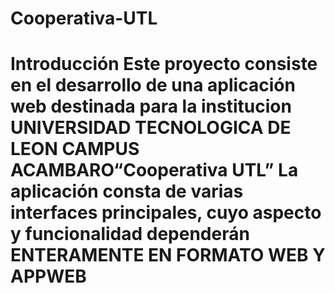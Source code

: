 # Cooperativa-UTL
# Introducción   Este proyecto consiste en el desarrollo de una aplicación web destinada para la institucion UNIVERSIDAD TECNOLOGICA DE LEON CAMPUS ACAMBARO“Cooperativa UTL” La aplicación consta de varias interfaces principales, cuyo aspecto y funcionalidad dependerán ENTERAMENTE EN FORMATO WEB Y APPWEB
